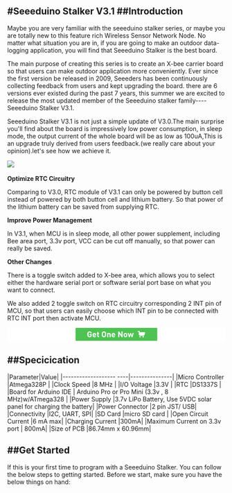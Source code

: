 #Seeeduino Stalker V3.1
##Introduction
----

Maybe you are very familiar with the seeeduino stalker series, or maybe you are totally new to this feature rich Wireless Sensor Network Node. No matter what situation you are in, if you are going to make an outdoor data-logging application, you will find that Seeeduino Stalker is the best board.

The main purpose of creating this series is to create an X-bee carrier board so that users can make outdoor application more conveniently. Ever since the first version be released in 2009, Seeeders has been continuously collecting feedback from users and kept upgrading the board. there are 6 versions ever existed during the past 7 years, this summer we are excited to release the most updated member of the Seeeduino stalker family----Seeeduino Stalker V3.1.

Seeeduino Stalker V3.1 is not just a simple update of V3.0.The main surprise you'll find about the board is impressively low power consumption, in sleep mode, the output current of the whole board will be as low as 100uA,This is an upgrade truly derived from users feedback.(we really care about your opinion).let's see how we achieve it.

![](https://raw.githubusercontent.com/SeeedDocument/Seeeduino_Stalker_V3_1/master/images/cover.JPG)

**Optimize RTC Circuitry**

Comparing to V3.0, RTC module of V3.1 can only be powered by button cell instead of powered by both button cell and lithium battery. So that power of the lithium battery can be saved from supplying RTC.

**Improve Power Management**

In V3.1, when MCU is in sleep mode, all other power supplement, including Bee area port, 3.3v port, VCC can be cut off manually, so that power can really be saved.

**Other Changes**

There is a toggle switch added to X-bee area, which allows you to select either the hardware serial port   or software serial port base on what you want to connect.

We also added 2 toggle switch on RTC circuitry corresponding 2 INT pin of MCU, so that users can easily choose which INT pin to be connected with RTC INT port then activate MCU.

[![Get one now](https://github.com/SeeedDocument/Wio_Node/raw/master/pictures/300px-Get_One_Now_Banner.png)](http://www.seeedstudio.com/Seeeduino-Stalker-V3.1-p-2686.html)

##Specicication
----

|Parameter|Value|
|-------------------	----|---------------|
|Micro Controller 		|Atmega328P    	|
|Clock Speed      		|8 MHz         	|
|I/O Voltage      		|3.3V          	|
|RTC			  		|DS1337S		|
|Board for Arduino IDE	| Arduino Pro or Pro Mini (3.3v , 8 MHz)w/ATmega328	|
|Power Supply			|3.7v LiPo Battery, Use 5VDC solar panel for charging the battery|
|Power Connector		|2 pin JST/ USB|
|Connectivity			|I2C, UART, SPI|
|SD Card   				|micro SD card |
|Open Circuit Current	|6 mA max|
|Charging Current		|300mA|
|Maximum Current on 3.3v port |	800mA|
|Size of PCB 			|86.74mm x 60.96mm|


##Get Started
----
If this is your first time to program with a Seeeduino Stalker. You can follow the below steps to getting started. Before we start, make sure you have the below things on hand:

